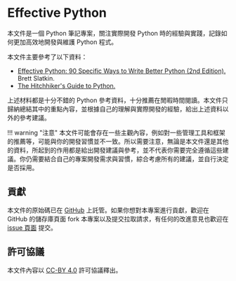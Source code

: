 # Effective Python

本文件是一個 Python 筆記專案，關注實際開發 Python 時的經驗與實踐，記錄如何更加高效地開發與維護 Python 程式。

本文件主要參考了以下資料：

- [Effective Python: 90 Specific Ways to Write Better Python (2nd Edition).](https://effectivepython.com) Brett Slatkin.
- [The Hitchhiker's Guide to Python.](https://docs.python-guide.org)

上述材料都是十分不錯的 Python 參考資料，十分推薦在閒暇時間閱讀。本文件只歸納總結其中的重點內容，並根據自己的理解與實際開發的經驗，給出上述資料以外的參考建議。

!!! warning "注意"
    本文件可能會存在一些主觀內容，例如對一些管理工具和框架的推薦等，可能與你的開發習慣並不一致。所以需要注意，無論是本文件還是其他的資料，所起到的作用都是給出開發建議與參考，並不代表你需要完全遵循這些建議。你仍需要結合自己的專案開發需求與習慣，綜合考慮所有的建議，並自行決定是否採用。

## 貢獻

本文件的原始碼已在 [GitHub](https://github.com/jks15satoshi/effective-python) 上託管。如果你想對本專案進行貢獻，歡迎在 GitHub 的儲存庫頁面 fork 本專案以及提交拉取請求，有任何的改進意見也歡迎在 [issue 頁面](https://github.com/jks15satoshi/effective-python/issues) 提交。

## 許可協議

本文件內容以 [CC-BY 4.0](https://creativecommons.org/licenses/by/4.0/) 許可協議釋出。
